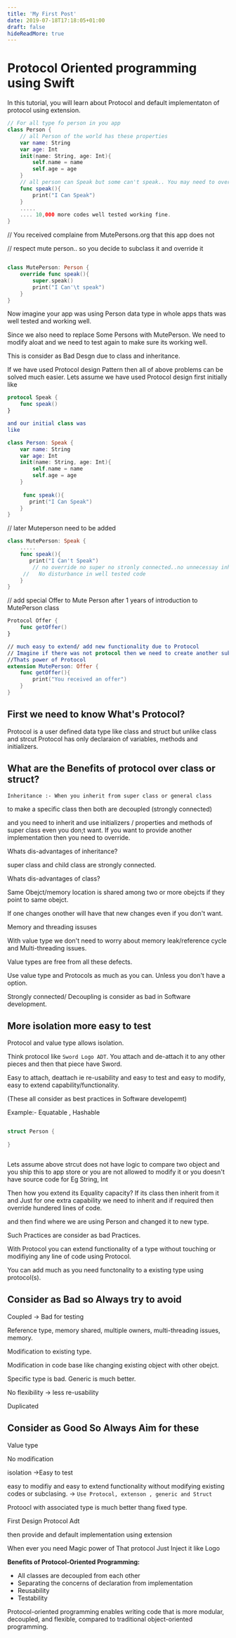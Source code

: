 ```yaml
---
title: 'My First Post'
date: 2019-07-18T17:18:05+01:00
draft: false
hideReadMore: true
---
```


# 

# Protocol Oriented programming using Swift



In this tutorial, you will learn about Protocol and default implementaton of protocol using extension.



```swift
// For all type fo person in you app
class Person {
    // all Person of the world has these properties
    var name: String
    var age: Int
    init(name: String, age: Int){
        self.name = name
        self.age = age
    }
    // all person can Speak but some can't speak.. You may need to override if the person is mute... A sign of bas Design nut Still not to bad
    func speak(){
        print("I Can Speak")
    }
    .....
    .... 10,000 more codes well tested working fine.
}
```





// You received complaine from MutePersons.org  that this app does not

// respect mute person.. so you decide to subclass it and override it 

```swift

class MutePerson: Person {
    override func speak(){
        super.speak()
        print("I Can'\t speak")
    }
}
```



 Now imagine your app was using Person data type in whole apps thats was well tested and working well.

Since we also need to replace Some Persons with MutePerson. We need to modify aloat and we need to test again to make sure its working well.

This is consider as Bad Desgn due to class and inheritance.



If we have used Protocol design Pattern then all of above problems can be solved much easier. Lets assume we have used Protocol design first initially like



```swift
protocol Speak {
    func speak()
}

and our initial class was
like 

class Person: Speak {
    var name: String
    var age: Int
    init(name: String, age: Int){
        self.name = name
        self.age = age
    }
    
     func speak(){
       print("I Can Speak")
    }
}
```



// later Muteperson need to be added

```swift
class MutePerson: Speak {
    .....
    func speak(){
       print("I Can't Speak")  
        // no override no super no stronly connected..no unnecessay inheritance of data...
     //   No disturbance in well tested code
    }
}
```



// add special Offer to Mute Person after 1 years of introduction to MutePerson class

```swift
Protocol Offer {
    func getOffer()
}

// much easy to extend/ add new functionality due to Protocol
// Imagine if there was not protocol then we need to create another subclass to add a new functionality.
//Thats power of Protocol
extension MutePerson: Offer {
    func getOffer(){
        print("You received an offer")
    }
}
```



## First we need to know What's Protocol?

Protocol is a user defined data type like class and struct but unlike class and strcut Protocol has only declaraion of variables, methods and initializers.



## What are the Benefits of protocol over class or struct?

    Inheritance :- When you inherit from super class or general class

to make a specific class then both are decoupled (strongly connected)

and you need to inherit and use initializers / properties and methods of super class even you don;t want. If you want to provide another implementation then you need to override.



Whats dis-advantages of inheritance?

super class and child class are strongly connected.



Whats dis-advantages of class?

Same Obejct/memory location is shared among two or more obejcts if they point to same obejct.

If one changes onother will have that new changes even if you don't want.

Memory and threading issuses



With value type we don't need to worry about memory leak/reference cycle and Multi-threading issues.

Value types are free from all these defects.



Use  value type  and Protocols as much as you can. Unless you don't have a option.

 

Strongly connected/ Decoupling  is consider as bad in Software development.



## More isolation more easy to test

Protocol and value type allows isolation.



Think protocol like `Sword Logo ADT`. You attach and de-attach it to any other pieces and then that piece have Sword.

Easy to attach, deattach ie re-usability and easy to test and easy to modify, easy to extend  capability/functionality.

(These all consider as best practices in Software developemt)



Example:- Equatable , Hashable



```swift

struct Person {
    
}



```



 Lets assume above strcut does not have logic to compare two object 
and you ship this to app store or you are not allowed to modify it or you doesn't have source code for Eg String, Int

Then how you extend its Equality capacity?
If its class then inherit from it and Just for one extra capability we need to inherit and if required then override hundered lines of code.

and then find where we are using Person and changed it to new type.



Such Practices are consider as bad Practices.



With Protocol you can extend functionality of a type without touching or modifiying any line of code using Protocol.

You can add much as you need functonality to a existing type using protocol(s).





## Consider as Bad so Always try to avoid

Coupled -> Bad for testing

Reference type, memory shared, multiple owners, multi-threading issues, memory. 

Modification to existing type.

Modification in code base like changing existing object with other obejct.

Specific type is bad. Generic is much better.

No flexibility -> less re-usability

Duplicated

## Consider as Good So Always Aim for these

Value type 

No modification

isolation  ->Easy to test

easy to modifiy  and easy to extend functionality without modifying existing codes or subclasing.  -> `Use Protocol, extenson , generic and Struct`



Protoocl with associated type is much better thang fixed type.

First Design Protocol Adt

then provide and default implementation using extension

When ever you need Magic power of That protocol Just Inject it like Logo 





**Benefits of Protocol-Oriented Programming:**

- All classes are decoupled from each other
- Separating the concerns of declaration from implementation
- Reusability
- Testability



Protocol-oriented programming enables writing code that is more modular, decoupled, and flexible, compared to traditional object-oriented programming.
